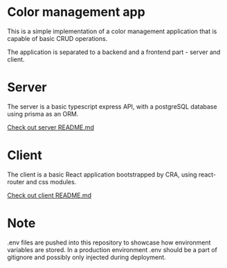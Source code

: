 # Color management app

This is a simple implementation of a color management application that is capable of basic CRUD operations.

The application is separated to a backend and a frontend part - server and client.

# Server

The server is a basic typescript express API, with a postgreSQL database using prisma as an ORM.

[Check out server README.md](server/)

# Client

The client is a basic React application bootstrapped by CRA, using react-router and css modules.

[Check out client README.md](client/)

# Note

.env files are pushed into this repository to showcase how environment variables are stored. In a production environment .env should be a part of gitignore and possibly only injected during deployment.